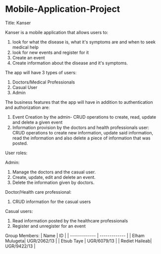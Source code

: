 # Mobile-Application-Project

Title: Kanser

Kanser is a mobile application that allows users to:
1. look for what the disease is, what it's symptoms are and when to seek medical help
2. look for new events and register for it
3. Create an event
4. Create information about the disease and it's symptoms.

The app will have 3 types of users:
1. Doctors/Medical Professionals
2. Casual User
3. Admin

The business features that the app will have in addition to authentication and authorization are:
1. Event Creation by the admin- CRUD operations to create, read, update and delete a given event
2. Information provision by the doctors and health professionals user: CRUD operations to create new information, update said information, read the information and also delete a piece of information that was posted. 


User roles:

Admin:
1. Manage the doctors and the casual user.
2. Create, update, edit and delete an event.
3. Delete the information given by doctors.

Doctor/Health care professional:
1. CRUD information for the casual users

Casual users:
1. Read information posted by the healthcare professionals
2. Register and unregister for an event

Group Members:
| Name          | ID            |
| ------------- | ------------- |
| Elham Mulugeta| UGR/2062/13   |
| Etsub Taye    | UGR/6079/13   |
| Rediet Haileab| UGR/9422/13   |
